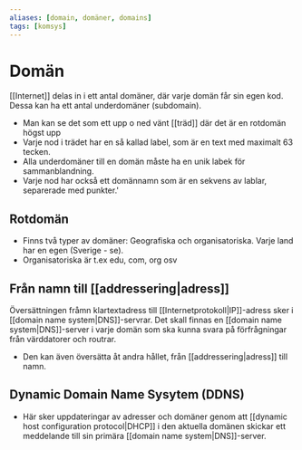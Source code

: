 ```yaml
---
aliases: [domain, domäner, domains]
tags: [komsys]
---
```

# Domän
[[Internet]] delas in i ett antal domäner, där varje domän får sin egen kod. Dessa kan ha ett antal underdomäner (subdomain).
- Man kan se det som ett upp o ned vänt [[träd]] där det är en rotdomän högst upp
- Varje nod i trädet har en så kallad label, som är en text med maximalt 63 tecken. 
- Alla underdomäner till en domän måste ha en unik labek för sammanblandning. 
- Varje nod har också ett domännamn som är en sekvens av lablar, separerade med punkter.'

## Rotdomän
- Finns två typer av domäner: Geografiska och organisatoriska. Varje land har en egen (Sverige - se).
- Organisatoriska är t.ex edu, com, org osv

## Från namn till [[addressering|adress]] 
Översättningen fråmn klartextadress till [[Internetprotokoll|IP]]-adress sker i [[domain name system|DNS]]-servrar. Det skall finnas en [[domain name system|DNS]]-server i varje domän som ska kunna svara på förfrågningar från värddatorer och routrar.
- Den kan även översätta åt andra hållet, från [[addressering|adress]] till namn. 

## Dynamic Domain Name Sysytem (DDNS)
- Här sker uppdateringar av adresser och domäner genom att [[dynamic host configuration protocol|DHCP]] i den aktuella domänen skickar ett meddelande till sin primära [[domain name system|DNS]]-server.